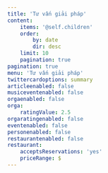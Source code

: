 ```yaml
---
title: 'Tư vấn giải pháp'
content:
    items: '@self.children'
    order:
        by: date
        dir: desc
    limit: 10
    pagination: true
pagination: true
menu: 'Tư vấn giải pháp'
twittercardoptions: summary
articleenabled: false
musiceventenabled: false
orgaenabled: false
orga:
    ratingValue: 2.5
orgaratingenabled: false
eventenabled: false
personenabled: false
restaurantenabled: false
restaurant:
    acceptsReservations: 'yes'
    priceRange: $
---
```


